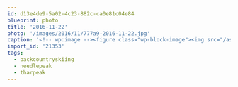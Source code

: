 ```yaml
---
id: d13e4de9-5a02-4c23-882c-ca0e81c04e84
blueprint: photo
title: '2016-11-22'
photo: '/images/2016/11/777a9-2016-11-22.jpg'
caption: '<!-- wp:image --><figure class="wp-block-image"><img src="/assets/images/2016/11/777a9-2016-11-22.jpg" /></figure><!-- /wp:image --><!-- wp:paragraph --><p>Scouting out ski tour routes from 21,000ft. #needlepeak #tharpeak #backcountryskiing</p><!-- /wp:paragraph -->'
import_id: '21353'
tags:
  - backcountryskiing
  - needlepeak
  - tharpeak
---
```

